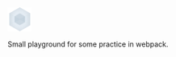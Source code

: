 ![Webpack](https://github.com/ermondel/tsttmp/blob/master/files/icons48b/Webpack48b.png)

Small playground for some practice in webpack.
